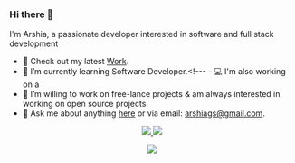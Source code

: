 ### Hi there 👋

  I'm Arshia, a passionate developer interested in software and full stack development
- 🔭 Check out my latest [Work](git@github.com:agshab/Laundromat.git).
- 🌱 I’m currently learning Software Developer.<!--- - 💻 I'm also working on a 
- 👯 I’m willing to work on free-lance projects & am always interested in working on open source projects. 
- 💬 Ask me about anything [here](https://github.com/agshab) or via email: [arshiags@gmail.com](mailto:arshiags@mail.com).

<p align="center">
  <a href="www.linkedin.com/in/arshiashabbir/">
    <img src="https://img.shields.io/badge/-LinkedIn-blue?style=flat-square&logo=Linkedin&logoColor=white&link=https://www.linkedin.com/in/levib4/"/>
  </a>
  <a href="https://www.linkedin.com/in/arshiashabbir/">
    <img src="https://hits.seeyoufarm.com/api/count/incr/badge.svg?url=https://github.com/Levi-B4&count_bg=%236BE3D4&title_bg=%23555555&icon=&icon_color=%23E7E7E7&title=Profile-Visits&edge_flat=false"/>
  </a>
</p>

<div align="center">
  <a href="https://github.com/agshab/github-readme-stats">
    <img align="center" src="https://github-readme-stats.vercel.app/api/top-langs/?username=Levi-B4&layout=compact&langs_count=8&exclude_repo=refactored-telegram&theme=radical"/>
  </a>


<!--- Displays Github Stats
<div align="center">delete this once Linkedin is addded
  <a href="https://github.com/Levi-B4/github-readme-stats">
  <img align="center" src="https://github-readme-stats.vercel.app/api?username=Levi-B4&show_icons=true&include_all_commits=true&count_private=true&theme=aura" alt="Levi's github stats"/></center>
  </a>
</div>
-->
  
<!---
still need to debug snake animation, very low priority but its cute

![snake animation](https://github.com/Levi-B4/Levi-B4/blob/output/github-contribution-grid-snake2.svg)
--->
